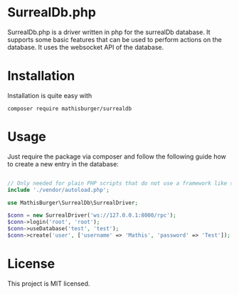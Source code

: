 # SurrealDb.php

SurrealDb.php is a driver written in php for the surrealDb database. It supports some 
basic features that can be used to perform actions on the database.
It uses the websocket API of the database.

# Installation

Installation is quite easy with
```shell
composer require mathisburger/surrealdb
```

# Usage

Just require the package via composer and follow the following guide how to create
a new entry in the database:

```php

// Only needed for plain PHP scripts that do not use a framework like symfony
include './vendor/autoload.php';

use MathisBurger\SurrealDb\SurrealDriver;

$conn = new SurrealDriver('ws://127.0.0.1:8000/rpc');
$conn->login('root', 'root');
$conn->useDatabase('test', 'test');
$conn->create('user', ['username' => 'Mathis', 'password' => 'Test']);
```

# License 

This project is MIT licensed.
